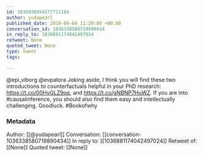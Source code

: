 ```yaml
---
id: 1036936954577711104
author: yudapearl
published_date: 2018-09-04 11:20:09 +00:00
conversation_id: 1036338580719890434
in_reply_to: 1036881174042497024
retweet: None
quoted_tweet: None
type: tweet
tags:

---
```


@epi_viborg @evpatora Joking aside, I think you will find these two introductions to counterfactuals helpful in your PhD research: https://t.co/00HvGLZ9oq, and https://t.co/gNBNP7HuWZ. If you are into #causalinference, you should also find them easy and intellectually challenging. Goodluck. #Bookofwhy

### Metadata

Author: [[@yudapearl]]
Conversation: [[conversation-1036338580719890434]]
In reply to: [[1036881174042497024]]
Retweet of: [[None]]
Quoted tweet: [[None]]
